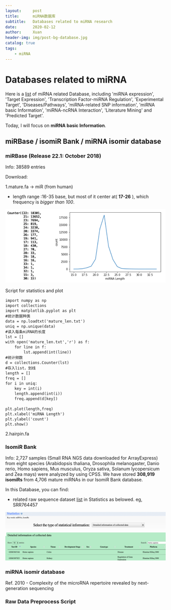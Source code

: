 ```yaml
---
layout:     post
title:      miRNA数据库
subtitle:   Databases related to miRNA research
date:       2020-02-12
author:     Xuan
header-img: img/post-bg-database.jpg
catalog: true
tags:
    - miRNA
---
```


# Databases related to miRNA

Here is a [list](https://tools4mirs.org/software/mirna_databases/) of miRNA related Database, including 'miRNA expression', 'Target Expression', 'Transcription Factor-miRNA Regulation', 'Experimental Target', 'Diseases/Pathways', 'miRNA-related SNP information', 'miRNA basic Information', 'miRNA-ncRNA Interaction', 'Literature Mining' and 'Predicted Target'.

Today, I will focus on **miRNA basic Information**.


## miRBase / isomiR Bank / miRNA isomir database



### miRBase (Release 22.1: October 2018)

Info: 38589 entries

Download:

1.mature.fa -> miR (from human)

- length range :16-35 base, but most of it center at( **17-26** ), which frequency is _bigger than 100_.

![miRNA length statistics from miRNAbase](/img/post-ct-stat.png)

Script for statistics and plot
```
import numpy as np
import collections
import matplotlib.pyplot as plt
#统计数据种类
data = np.loadtxt('mature_len.txt')
uniq = np.unique(data)
#读入每条miRNA的长度
lst = []
with open('mature_len.txt','r') as f:
    for line in f:
        lst.append(int(line))
#统计频数
d = collections.Counter(lst)
#存入list，划线
length = []
freq = []
for i in uniq:
    key = int(i)
    length.append(int(i))
    freq.append(d[key])

plt.plot(length,freq)
plt.xlabel('miRNA Length')
plt.ylabel('count')
plt.show()
```

2.hairpin.fa

### IsomiR Bank

Info: 2,727 samples (Small RNA NGS data downloaded for ArrayExpress) from eight species (Arabidopsis thaliana, Drosophila melanogaster, Danio rerio, Homo sapiens, Mus musculus, Oryza sativa, Solanum lycopersicum and Zea mays) were analyzed by using CPSS. We have stored **308,919 isomiRs** from 4,706 mature miRNAs in our IsomiR Bank database.

In this Database, you can find:

- related raw sequence dataset [list](https://mcg.ustc.edu.cn/bsc/isomir/statistics.php) in Statistics as belowed. eg, SRR764457

![raw seq data list](/img/post-ct-database.png)




### miRNA isomir database
Ref. 2010 - Complexity of the microRNA repertoire revealed by next-generation sequencing

### Raw Data Preprocess Script
